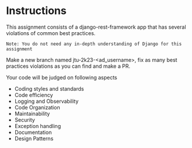# Instructions
This assignment consists of a django-rest-framework app that has several violations of common best practices. 

`Note: You do not need any in-depth understanding of Django for this assignment`

Make a new branch named jtu-2k23-<ad_username>, fix as many best practices violations as you can find and make a PR.

Your code will be judged on following aspects

- Coding styles and standards
- Code efficiency
- Logging and Observability
- Code Organization
- Maintainability
- Security
- Exception handling
- Documentation
- Design Patterns
